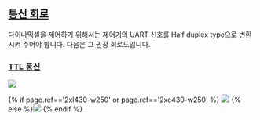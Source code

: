 <!-- TTL 통신, X만 사용. -->

## [통신 회로](#통신-회로)
다이나믹셀을 제어하기 위해서는 제어기의 UART 신호를 Half duplex type으로 변환시켜 주어야 합니다. 다음은 그 권장 회로도입니다.

### [TTL 통신](#ttl-통신)
![](/assets/images/dxl/ttl_circuit.png)

{% if page.ref=='2xl430-w250' or page.ref=='2xc430-w250' %} ![](/assets/images/dxl/x/2xl/2x_series_ttl_pin.png) {% else %}![](/assets/images/dxl/x/x_series_ttl_pin.png) {% endif %} 
